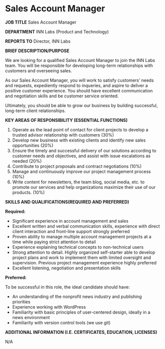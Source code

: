 # Sales Account Manager

**JOB TITLE** Sales Account Manager

**DEPARTMENT** INN Labs (Product and Technology)

**REPORTS TO** Director, INN Labs

**BRIEF DESCRIPTION/PURPOSE** 


We are looking for a qualified Sales Account Manager to join the INN Labs team. You will be responsible for developing long-term relationships with customers and overseeing sales.

As our Sales Account Manager, you will work to satisfy customers’ needs and requests, expediently respond to inqueries, and aspire to deliver a positive customer experience. You should have excellent communication and negotiation skills and be customer service oriented.

Ultimately, you should be able to grow our business by building successful, long-term client relationships.

**KEY AREAS OF RESPONSIBILITY (ESSENTIAL FUNCTIONS)**


1. Operate as the lead point of contact for client projects to develop a trusted advisor relationship with customers (30%)
2. Develop new business with existing clients and identify new sales opportunities (20%)
3. Ensure the timely and successful delivery of our solutions according to customer needs and objectives, and assist with issue escalations as needed (20%)
4. Contribute to project proposals and contract negotiations (10%)
5. Manage and continuously improve our project management process (10%)
6. Write content for newsletters, the team blog, social media, etc. to promote our services and help organizations maximize their use of our products. (10%)

**SKILLS AND QUALIFICATIONS(REQUIRED AND PREFERRED)**

**Required:**

-  Significant experience in account management and sales
-  Excellent written and verbal communication skills, experience with direct client interaction and front-line support strongly preferred
-  Proven ability to manage multiple account management projects at a time while paying strict attention to detail
-  Experience explaining technical concepts to non-technical users 
-  Strong attention to detail. Highly organized self-starter able to develop project plans and work to implement them with limited oversight and supervision. Previous project management experience highly preferred
-  Excellent listening, negotiation and presentation skills

**Preferred:**

To be successful in this role, the ideal candidate should have:

-  An understanding of the nonprofit news industry and publishing priorities
-  Experience working with WordPress
-  Familiarity with basic principles of user-centered design, ideally in a news environment
-  Familiarity with version control tools (we use git)

**ADDITIONAL INFORMATION (I.E. CERTIFICATES, EDUCATION, LICENSES)**

N/A